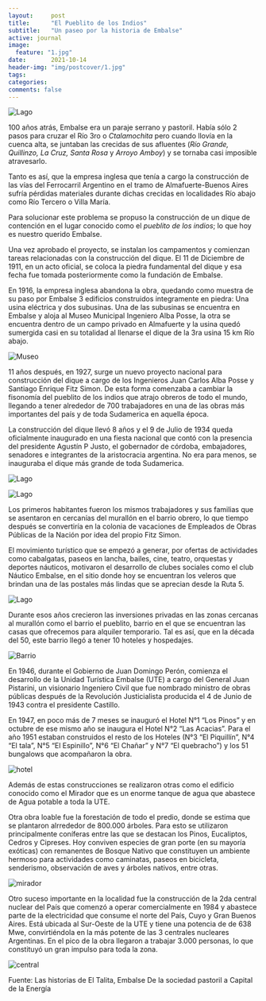 ```yaml
---
layout:     post
title:      "El Pueblito de los Indios"
subtitle:   "Un paseo por la historia de Embalse"
active: journal
image:
  feature: "1.jpg"
date:       2021-10-14
header-img: "img/postcover/1.jpg"
tags:
categories:
comments: false
---
```


![Lago](/img/3.jpg)

100 años atrás, Embalse era un paraje serrano y pastoril. Había sólo 2 pasos para cruzar el Río 3ro o _Ctalamochita_ pero cuando llovía en la cuenca alta, se juntaban las crecidas de sus afluentes (_Río Grande, Quillinzo, La Cruz, Santa Rosa_ y _Arroyo Amboy_) y se tornaba casi imposible atravesarlo. 

Tanto es así, que la empresa inglesa que tenía a cargo la construcción de las vías del Ferrocarril Argentino en el tramo de Almafuerte-Buenos Aires sufría pérdidas materiales durante dichas crecidas en localidades Río abajo como Río Tercero o Villa María.

Para solucionar este problema se propuso la construcción de un dique de contención en el lugar conocido como el _pueblito de los indios_; lo que hoy es nuestro querido Embalse.

Una vez aprobado el proyecto, se instalan los campamentos y comienzan tareas relacionadas con la construcción del dique. El 11 de Diciembre de 1911, en un acto oficial, se coloca la piedra fundamental del dique y esa fecha fue tomada posteriormente como la fundación de Embalse.

En 1916, la empresa inglesa abandona la obra, quedando como muestra de su paso por Embalse 3 edificios construidos integramente en piedra: Una usina eléctrica y dos subusinas. Una de las subusinas se encuentra en Embalse y aloja al Museo Municipal Ingeniero Alba Posse, la otra se encuentra dentro de un campo privado en Almafuerte y la usina quedó sumergida casi en su totalidad al llenarse el dique de la 3ra usina 15 km Río abajo.

![Museo](/img/4.jpg)

11 años después, en 1927, surge un nuevo proyecto nacional para construcción del dique a cargo de los Ingenieros Juan Carlos Alba Posse y Santiago Enrique Fitz Simon. De esta forma comenzaba a cambiar la fisonomía del pueblito de los indios que atrajo obreros de todo el mundo, llegando a tener alrededor de 700 trabajadores en una de las obras más importantes del país y de toda Sudamerica en aquella época.

La construcción del dique llevó 8 años y el 9 de Julio de 1934 queda oficialmente inaugurado en una fiesta nacional que contó con la presencia del presidente Agustín P Justo, el gobernador de córdoba, embajadores, senadores e integrantes de la aristocracia argentina. No era para menos, se inauguraba el dique más grande de toda Sudamerica.

![Lago](/img/1.jpg)

![Lago](/img/2.jpg)

Los primeros habitantes fueron los mismos trabajadores y sus familias que se asentaron en cercanías del murallón en el barrio obrero, lo que tiempo después se convertiría en la colonia de vacaciones de Empleados de Obras Públicas de la Nación por idea del propio Fitz Simon. 

El movimiento turístico que se empezó a generar, por ofertas de actividades como cabalgatas, paseos en lancha, bailes, cine, teatro, orquestas y deportes náuticos, motivaron el desarrollo de clubes sociales como el club Náutico Embalse, en el sitio donde hoy se encuentran los veleros que brindan una de las postales más lindas que se aprecian desde la Ruta 5.

![Lago](/img/5.jpg)

Durante esos años crecieron las inversiones privadas en las zonas cercanas al murallón como el barrio el pueblito, barrio en el que se encuentran las casas que ofrecemos para alquiler temporario. Tal es así, que en la década del 50, este barrio llegó a tener 10 hoteles y hospedajes.

![Barrio](/img/6.jpg)

En 1946, durante el Gobierno de Juan Domingo Perón, comienza el desarrollo de la Unidad Turística Embalse (UTE) a cargo del General Juan Pistarini, un visionario Ingeniero Civil que fue nombrado ministro de obras públicas después de la Revolución Justicialista producida el 4 de Junio de 1943 contra el presidente Castillo.
 
En 1947, en poco más de 7 meses se inauguró el Hotel N°1 “Los Pinos” y en octubre de ese mismo año se inaugura el Hotel N°2 “Las Acacias”. Para el año 1951 estaban construidos el resto de los Hoteles (N°3 “El Piquillín”, N°4 “El tala”, N°5 “El Espinillo”, N°6 “El Chañar” y N°7 “El quebracho”) y los 51 bungalows que acompañaron la obra.

![hotel](/img/7.jpg)

Además de estas construcciones se realizaron otras como el edificio conocido como el Mirador que es un enorme tanque de agua que abastece de Agua potable a toda la UTE.

Otra obra loable fue la forestación de todo el predio, donde se estima que se plantaron alrrededor de 800.000 árboles. Para esto se utilizaron principalmente coníferas entre las que se destacan los Pinos, Eucaliptos, Cedros y Cipreses. Hoy conviven especies de gran porte (en su mayoría exóticas) con remanentes de Bosque Nativo que constituyen un ambiente hermoso para actividades como caminatas, paseos en bicicleta, senderismo, observación de aves y árboles nativos, entre otras.

![mirador](/img/8.jpg)
 
Otro suceso importante en la localidad fue la construcción de la 2da central nuclear del País que comenzó a operar comercialmente en 1984 y abastece parte de la electricidad que consume el norte del País, Cuyo y Gran Buenos Aires. Está ubicada al Sur-Oeste de la UTE y tiene una potencia de de 638 Mwe, convirtiéndola en la más potente de las 3 centrales nucleares Argentinas. En el pico de la obra llegaron a trabajar 3.000 personas, lo que constituyó un gran impulso para toda la zona.

![central](/img/9.jpg)

Fuente: Las historias de El Talita, Embalse De la sociedad pastoril a Capital de la Energía
